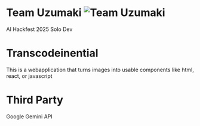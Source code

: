 # Team Uzumaki ![Team Uzumaki](https://i.pinimg.com/750x/c3/8d/f0/c38df03efd91447bd793d81e2b7b716f.jpg)

AI Hackfest 2025
Solo Dev

# Transcodeinential
This is a webapplication that turns images into usable components like html, react, or javascript

# Third Party
Google Gemini API
